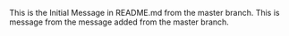 This is the Initial Message in README.md from the master branch.
This is message from the message added from the master branch.
